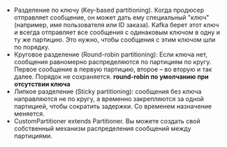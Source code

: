
- Разделение по ключу (Key-based partitioning). Когда продюсер отправляет сообщение, он может дать ему специальный "ключ" (например, имя пользователя или ID заказа). Kafka берет этот ключ и всегда отправляет все сообщения с одинаковым ключом в одну и ту же партицию. Это нужно, чтобы сообщения с этим ключом шли по порядку.
- Круговое разделение (Round-robin partitioning): Если ключа нет, сообщения равномерно распределяются по партициям по кругу. Первое сообщение в первую партицию, второе – во вторую и так далее. Порядок не сохраняется. **round-robin по умолчанию при отсутствии ключа**
- Липкое разделение (Sticky partitioning): сообщения без ключа направляются не по кругу, а временно закрепляются за одной партицией, чтобы сократить задержки. Со временем назначение меняется.
- CustomPartitioner extends Partitioner. Вы можете создать свой собственный механизм распределения сообщений между партициями.
